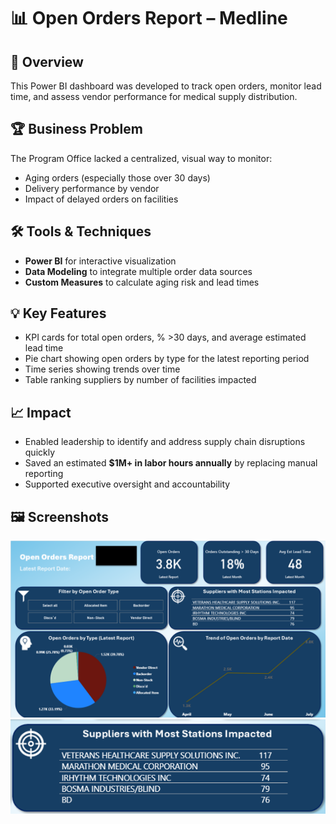 # 📊 Open Orders Report – Medline

## 📌 Overview
This Power BI dashboard was developed to track open orders, monitor lead time, and assess vendor performance for medical supply distribution.

## 🏆 Business Problem
The Program Office lacked a centralized, visual way to monitor:
- Aging orders (especially those over 30 days)
- Delivery performance by vendor
- Impact of delayed orders on facilities

## 🛠 Tools & Techniques
- **Power BI** for interactive visualization
- **Data Modeling** to integrate multiple order data sources
- **Custom Measures** to calculate aging risk and lead times

## 💡 Key Features
- KPI cards for total open orders, % >30 days, and average estimated lead time
- Pie chart showing open orders by type for the latest reporting period
- Time series showing trends over time
- Table ranking suppliers by number of facilities impacted

## 📈 Impact
- Enabled leadership to identify and address supply chain disruptions quickly
- Saved an estimated **$1M+ in labor hours annually** by replacing manual reporting
- Supported executive oversight and accountability

## 🖼 Screenshots
![Dashboard Overview](./img/dashboard-overview.png)
![Supplier Impact Table](./img/supplier-impact.png)